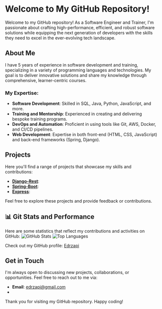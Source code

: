 # Welcome to My GitHub Repository!

Welcome to my GitHub repository! As a Software Engineer and Trainer, I'm passionate about crafting high-performance, efficient, and robust software solutions while equipping the next generation of developers with the skills they need to excel in the ever-evolving tech landscape.

## About Me

I have 5 years of experience in software development and training, specializing in a variety of programming languages and technologies. My goal is to deliver innovative solutions and share my knowledge through comprehensive, learner-centric courses.

### My Expertise:
- **Software Development**: Skilled in SQL, Java, Python, JavaScript, and more.
- **Training and Mentorship**: Experienced in creating and delivering bespoke training programs.
- **DevOps and Automation**: Proficient in using tools like Git, AWS, Docker, and CI/CD pipelines.
- **Web Development**: Expertise in both front-end (HTML, CSS, JavaScript) and back-end frameworks (Spring, Django).

## Projects

Here you'll find a range of projects that showcase my skills and contributions:
- [**Django-Rest**](https://github.com/Edrzapi/Spring-Boot-Project): 
- [**Spring-Boot**](https://github.com/Edrzapi/Django-Rest-Project): 
- [**Express**](https://github.com/Edrzapi/https://github.com/Edrzapi/Express-Backend): 

Feel free to explore these projects and provide feedback or contributions.

## 📊 Git Stats and Performance


Here are some statistics that reflect my contributions and activities on GitHub:
![GitHub Stats](https://github-readme-stats.vercel.app/api?username=Edrzapi&show_icons=true&theme=radical)
![Top Languages](https://github-readme-stats.vercel.app/api/top-langs/?username=Edrzapi&layout=compact&theme=radical)

Check out my GitHub profile: [Edrzapi](https://github.com/Edrzapi)


## Get in Touch

I'm always open to discussing new projects, collaborations, or opportunities. Feel free to reach out to me via:
- **Email**: [edrzapi@gmail.com](mailto:your.edrzapi@gmail.com)
- 
Thank you for visiting my GitHub repository. Happy coding!
